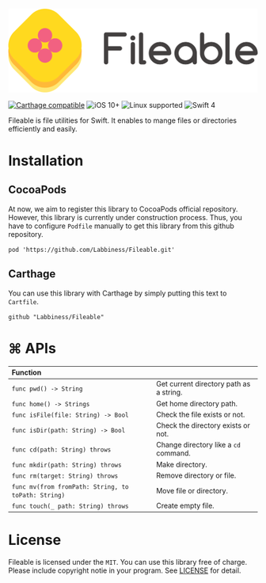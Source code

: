 ![FileKit](./Documentation/filekit_readme.png)

[![Carthage compatible](https://img.shields.io/badge/Carthage-compatible-4BC51D.svg?style=flat)](https://github.com/Labbiness/FileKit)
![iOS 10+](https://img.shields.io/badge/iOS-10%2B-blue.svg?style=flat)
![Linux supported](https://img.shields.io/badge/Linux-supported-5D9CEC.svg?style=flat)
![Swift 4](https://img.shields.io/badge/Swift-4-orange.svg?style=flat)


Fileable is file utilities for Swift.
It enables to mange files or directories efficiently and easily.

# Installation

## CocoaPods
At now, we aim to register this library to CocoaPods official repository. However, this library is currently under construction process. Thus, you have to configure `Podfile` manually to get this library from this github repository.


```
pod 'https://github.com/Labbiness/Fileable.git'
```

## Carthage

You can use this library with Carthage by simply putting this text to `Cartfile`.

```
github "Labbiness/Fileable"
```

# ⌘ APIs

| Function | |
|:--|:--|
| `func pwd() -> String` | Get current directory path as a string.|
| `func home() -> Strings` | Get home directory path.|
| `func isFile(file: String) -> Bool` | Check the file exists or not. |
| `func isDir(path: String) -> Bool ` | Check the directory exists or not.|
| `func cd(path: String) throws`| Change directory like a `cd` command.|
| `func mkdir(path: String) throws` | Make directory. |
| `func rm(target: String) throws`| Remove directory or file. |
| `func mv(from fromPath: String, to toPath: String)`| Move file or directory.|
| `func touch(_ path: String) throws`| Create empty file. |



# License
Fileable is licensed under the `MIT`. 
You can use this library free of charge. Please include copyright notie in your program.
See [LICENSE](./LICENSE) for detail.


